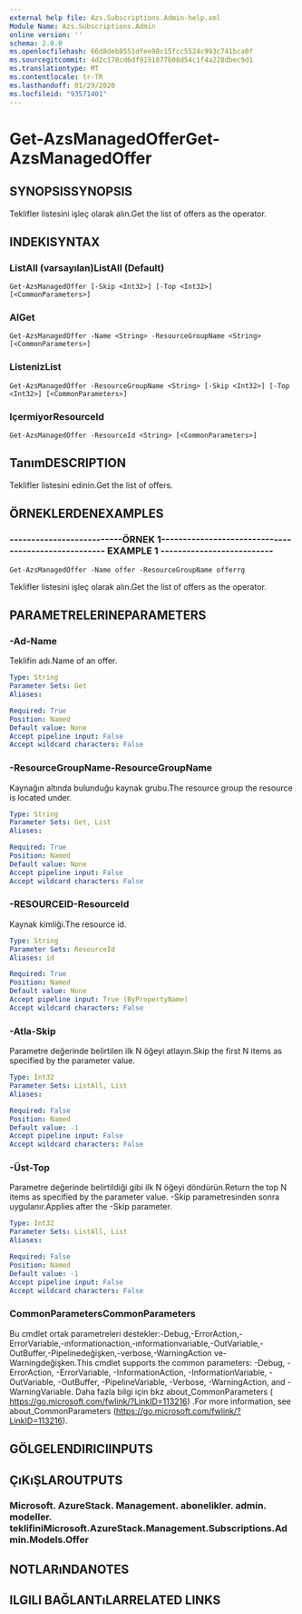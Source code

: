 ```yaml
---
external help file: Azs.Subscriptions.Admin-help.xml
Module Name: Azs.Subscriptions.Admin
online version: ''
schema: 2.0.0
ms.openlocfilehash: 66d8deb8551dfee98c15fcc5524c993c741bca0f
ms.sourcegitcommit: 4d2c178cd6df9151877b08d54c1f4a228dbec9d1
ms.translationtype: MT
ms.contentlocale: tr-TR
ms.lasthandoff: 01/29/2020
ms.locfileid: "93571401"
---
```

# <span data-ttu-id="022ab-101">Get-AzsManagedOffer</span><span class="sxs-lookup"><span data-stu-id="022ab-101">Get-AzsManagedOffer</span></span>

## <span data-ttu-id="022ab-102">SYNOPSIS</span><span class="sxs-lookup"><span data-stu-id="022ab-102">SYNOPSIS</span></span>
<span data-ttu-id="022ab-103">Teklifler listesini işleç olarak alın.</span><span class="sxs-lookup"><span data-stu-id="022ab-103">Get the list of offers as the operator.</span></span>

## <span data-ttu-id="022ab-104">INDEKI</span><span class="sxs-lookup"><span data-stu-id="022ab-104">SYNTAX</span></span>

### <span data-ttu-id="022ab-105">ListAll (varsayılan)</span><span class="sxs-lookup"><span data-stu-id="022ab-105">ListAll (Default)</span></span>
```
Get-AzsManagedOffer [-Skip <Int32>] [-Top <Int32>] [<CommonParameters>]
```

### <span data-ttu-id="022ab-106">Al</span><span class="sxs-lookup"><span data-stu-id="022ab-106">Get</span></span>
```
Get-AzsManagedOffer -Name <String> -ResourceGroupName <String> [<CommonParameters>]
```

### <span data-ttu-id="022ab-107">Listeniz</span><span class="sxs-lookup"><span data-stu-id="022ab-107">List</span></span>
```
Get-AzsManagedOffer -ResourceGroupName <String> [-Skip <Int32>] [-Top <Int32>] [<CommonParameters>]
```

### <span data-ttu-id="022ab-108">Içermiyor</span><span class="sxs-lookup"><span data-stu-id="022ab-108">ResourceId</span></span>
```
Get-AzsManagedOffer -ResourceId <String> [<CommonParameters>]
```

## <span data-ttu-id="022ab-109">Tanım</span><span class="sxs-lookup"><span data-stu-id="022ab-109">DESCRIPTION</span></span>
<span data-ttu-id="022ab-110">Teklifler listesini edinin.</span><span class="sxs-lookup"><span data-stu-id="022ab-110">Get the list of offers.</span></span>

## <span data-ttu-id="022ab-111">ÖRNEKLERDEN</span><span class="sxs-lookup"><span data-stu-id="022ab-111">EXAMPLES</span></span>

### <span data-ttu-id="022ab-112">--------------------------ÖRNEK 1--------------------------</span><span class="sxs-lookup"><span data-stu-id="022ab-112">-------------------------- EXAMPLE 1 --------------------------</span></span>
```
Get-AzsManagedOffer -Name offer -ResourceGroupName offerrg
```

<span data-ttu-id="022ab-113">Teklifler listesini işleç olarak alın.</span><span class="sxs-lookup"><span data-stu-id="022ab-113">Get the list of offers as the operator.</span></span>

## <span data-ttu-id="022ab-114">PARAMETRELERINE</span><span class="sxs-lookup"><span data-stu-id="022ab-114">PARAMETERS</span></span>

### <span data-ttu-id="022ab-115">-Ad</span><span class="sxs-lookup"><span data-stu-id="022ab-115">-Name</span></span>
<span data-ttu-id="022ab-116">Teklifin adı.</span><span class="sxs-lookup"><span data-stu-id="022ab-116">Name of an offer.</span></span>

```yaml
Type: String
Parameter Sets: Get
Aliases:

Required: True
Position: Named
Default value: None
Accept pipeline input: False
Accept wildcard characters: False
```

### <span data-ttu-id="022ab-117">-ResourceGroupName</span><span class="sxs-lookup"><span data-stu-id="022ab-117">-ResourceGroupName</span></span>
<span data-ttu-id="022ab-118">Kaynağın altında bulunduğu kaynak grubu.</span><span class="sxs-lookup"><span data-stu-id="022ab-118">The resource group the resource is located under.</span></span>

```yaml
Type: String
Parameter Sets: Get, List
Aliases:

Required: True
Position: Named
Default value: None
Accept pipeline input: False
Accept wildcard characters: False
```

### <span data-ttu-id="022ab-119">-RESOURCEID</span><span class="sxs-lookup"><span data-stu-id="022ab-119">-ResourceId</span></span>
<span data-ttu-id="022ab-120">Kaynak kimliği.</span><span class="sxs-lookup"><span data-stu-id="022ab-120">The resource id.</span></span>

```yaml
Type: String
Parameter Sets: ResourceId
Aliases: id

Required: True
Position: Named
Default value: None
Accept pipeline input: True (ByPropertyName)
Accept wildcard characters: False
```

### <span data-ttu-id="022ab-121">-Atla</span><span class="sxs-lookup"><span data-stu-id="022ab-121">-Skip</span></span>
<span data-ttu-id="022ab-122">Parametre değerinde belirtilen ilk N öğeyi atlayın.</span><span class="sxs-lookup"><span data-stu-id="022ab-122">Skip the first N items as specified by the parameter value.</span></span>

```yaml
Type: Int32
Parameter Sets: ListAll, List
Aliases:

Required: False
Position: Named
Default value: -1
Accept pipeline input: False
Accept wildcard characters: False
```

### <span data-ttu-id="022ab-123">-Üst</span><span class="sxs-lookup"><span data-stu-id="022ab-123">-Top</span></span>
<span data-ttu-id="022ab-124">Parametre değerinde belirtildiği gibi ilk N öğeyi döndürün.</span><span class="sxs-lookup"><span data-stu-id="022ab-124">Return the top N items as specified by the parameter value.</span></span>
<span data-ttu-id="022ab-125">-Skip parametresinden sonra uygulanır.</span><span class="sxs-lookup"><span data-stu-id="022ab-125">Applies after the -Skip parameter.</span></span>

```yaml
Type: Int32
Parameter Sets: ListAll, List
Aliases:

Required: False
Position: Named
Default value: -1
Accept pipeline input: False
Accept wildcard characters: False
```

### <span data-ttu-id="022ab-126">CommonParameters</span><span class="sxs-lookup"><span data-stu-id="022ab-126">CommonParameters</span></span>
<span data-ttu-id="022ab-127">Bu cmdlet ortak parametreleri destekler:-Debug,-ErrorAction,-ErrorVariable,-ınformationaction,-ınformationvariable,-OutVariable,-OutBuffer,-Pipelinedeğişken,-verbose,-WarningAction ve-Warningdeğişken.</span><span class="sxs-lookup"><span data-stu-id="022ab-127">This cmdlet supports the common parameters: -Debug, -ErrorAction, -ErrorVariable, -InformationAction, -InformationVariable, -OutVariable, -OutBuffer, -PipelineVariable, -Verbose, -WarningAction, and -WarningVariable.</span></span> <span data-ttu-id="022ab-128">Daha fazla bilgi için bkz about_CommonParameters ( https://go.microsoft.com/fwlink/?LinkID=113216) .</span><span class="sxs-lookup"><span data-stu-id="022ab-128">For more information, see about_CommonParameters (https://go.microsoft.com/fwlink/?LinkID=113216).</span></span>

## <span data-ttu-id="022ab-129">GÖLGELENDIRICI</span><span class="sxs-lookup"><span data-stu-id="022ab-129">INPUTS</span></span>

## <span data-ttu-id="022ab-130">ÇıKıŞLAR</span><span class="sxs-lookup"><span data-stu-id="022ab-130">OUTPUTS</span></span>

### <span data-ttu-id="022ab-131">Microsoft. AzureStack. Management. abonelikler. admin. modeller. teklifini</span><span class="sxs-lookup"><span data-stu-id="022ab-131">Microsoft.AzureStack.Management.Subscriptions.Admin.Models.Offer</span></span>

## <span data-ttu-id="022ab-132">NOTLARıNDA</span><span class="sxs-lookup"><span data-stu-id="022ab-132">NOTES</span></span>

## <span data-ttu-id="022ab-133">ILGILI BAĞLANTıLAR</span><span class="sxs-lookup"><span data-stu-id="022ab-133">RELATED LINKS</span></span>

